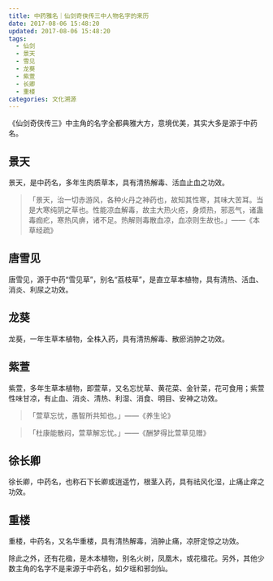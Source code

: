 ```yaml
---
title: 中药雅名｜仙剑奇侠传三中人物名字的来历
date: 2017-08-06 15:48:20
updated: 2017-08-06 15:48:20
tags:
  - 仙剑
  - 景天
  - 雪见
  - 龙葵
  - 紫萱
  - 长卿
  - 重楼
categories: 文化溯源
---
```



《仙剑奇侠传三》中主角的名字全都典雅大方，意境优美，其实大多是源于中药名。

## 景天

景天，是中药名，多年生肉质草本，具有清热解毒、活血止血之功效。

> 「景天，治一切赤游风，各种火丹之神药也，故知其性寒，其味大苦耳。当是大寒纯阴之草也。性能凉血解毒，故主大热火疮，身烦热，邪恶气，诸蛊毒痂疕，寒热风痹，诸不足。热解则毒散血凉，血凉则生故也。」——《本草经疏》

## 唐雪见

唐雪见，源于中药“雪见草”，别名“荔枝草”，是直立草本植物，具有清热、活血、消炎、利尿之功效。

## 龙葵

龙葵，一年生草本植物，全株入药，具有清热解毒、散瘀消肿之功效。

## 紫萱

紫萱，多年生草本植物，即萱草，又名忘忧草、黄花菜、金针菜，花可食用；紫萱性味甘凉，有止血、消炎、清热、利湿、消食、明目、安神之功效。

> 「萱草忘忧，愚智所共知也。」——《养生论》

> 「杜康能散闷，萱草解忘忧。」——《酬梦得比萱草见赠》

## 徐长卿

徐长卿，中药名，也称石下长卿或逍遥竹，根茎入药，具有祛风化湿，止痛止痒之功效。

## 重楼

重楼，中药名，又名华重楼，具有清热解毒，消肿止痛，凉肝定惊之功效。


除此之外，还有花楹，是木本植物，别名火树，凤凰木，或花楹花。另外，其他少数主角的名字不是来源于中药名，如夕瑶和邪剑仙。